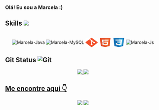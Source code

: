 ### Olá! Eu sou a Marcela :)


## Skills <img src = "https://media2.giphy.com/media/QssGEmpkyEOhBCb7e1/giphy.gif?cid=ecf05e47a0n3gi1bfqntqmob8g9aid1oyj2wr3ds3mg700bl&rid=giphy.gif" width = 22>



<div style="display: inline_block", align="center"><br>
  <img align="center" alt="Marcela-Java" height="30" width="40" src="https://cdn.jsdelivr.net/gh/devicons/devicon/icons/java/java-original.svg">
  <img align="center" alt="Marcela-MySQL" height="30" width="40" src="https://cdn.jsdelivr.net/gh/devicons/devicon/icons/mysql/mysql-original.svg">
 <img align="center" alt="Git" height="30" width="40" src="https://raw.githubusercontent.com/devicons/devicon/master/icons/git/git-original.svg"> 
 <img align="center" alt="Marcela-HTML" height="30" width="40" src="https://raw.githubusercontent.com/devicons/devicon/master/icons/html5/html5-original.svg"> 
  <img align="center" alt="Marcela-CSS" height="30" width="40" src="https://raw.githubusercontent.com/devicons/devicon/master/icons/css3/css3-original.svg">  
  <img align="center" alt="Marcela-Js" height="30" width="40" src="https://cdn.jsdelivr.net/gh/devicons/devicon/icons/javascript/javascript-original.svg"> 
  
  
</div>

  </div>
  

## Git Status <img src="https://media.giphy.com/media/W5eoZHPpUx9sapR0eu/giphy.gif" width=30 alt="Git"/>
<div align="center">
  <a href="https://github.com/marcelachristine">
  <img height="180em" src="https://github-readme-stats.vercel.app/api?username=marcelachristine&show_icons=true&theme=tokyonight&include_all_commits=true&count_private=true"/>
  <img height="180em" src="https://github-readme-stats.vercel.app/api/top-langs/?username=marcelachristine&layout=compact&langs_count=7&theme=tokyonight"/>
</div>



##
  
  ## Me encontre aqui 👇
  <div style="display: inline_block", align="center">
  <a href = "mailto:marcelachristine.melo@gmail.com"><img src="https://img.shields.io/badge/-Gmail-%23333?style=for-the-badge&logo=gmail&logoColor=white" target="_blank"></a>
  <a href="https://www.linkedin.com/in/marcela-christine-4a7b70203/" target="_blank"><img src="https://img.shields.io/badge/-LinkedIn-%230077B5?style=for-the-badge&logo=linkedin&logoColor=white" target="_blank"></a>
 

</div>
